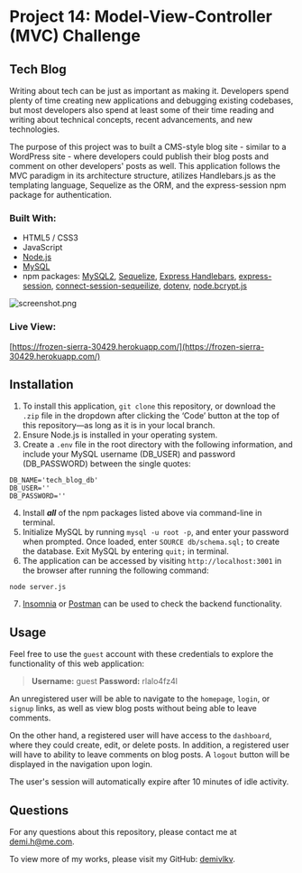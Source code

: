 # Project 14: Model-View-Controller (MVC) Challenge
## Tech Blog
Writing about tech can be just as important as making it. Developers spend plenty of time creating new applications and debugging existing codebases, but most developers also spend at least some of their time reading and writing about technical concepts, recent advancements, and new technologies.

The purpose of this project was to built a CMS-style blog site - similar to a WordPress site - where developers could publish their blog posts and comment on other developers' posts as well. This application follows the MVC paradigm in its architecture structure, atilizes Handlebars.js as the templating language, Sequelize as the ORM, and the express-session npm package for authentication.

### Built With:
- HTML5 / CSS3
- JavaScript
- [Node.js](https://nodejs.org/en/)
- [MySQL](https://dev.mysql.com/doc/)
- npm packages: [MySQL2](https://github.com/sidorares/node-mysql2#readme), [Sequelize](https://sequelize.org/), [Express Handlebars](https://github.com/express-handlebars/express-handlebars), [express-session](https://github.com/expressjs/session#readme), [connect-session-sequeilize](https://github.com/mweibel/connect-session-sequelize), [dotenv](https://github.com/motdotla/dotenv#readme), [node.bcrypt.js](https://github.com/kelektiv/node.bcrypt.js#readme)

![screenshot.png](/../main/assets/images/screenshot.png)

### Live View:
[https://frozen-sierra-30429.herokuapp.com/](https://frozen-sierra-30429.herokuapp.com/)

## Installation
1. To install this application, `git clone` this repository, or download the `.zip` file in the dropdown after clicking the ‘Code’ button at the top of this repository—as long as it is in your local branch.
2. Ensure Node.js is installed in your operating system.
3. Create a `.env` file in the root directory with the following information, and include your MySQL username (DB_USER) and password (DB_PASSWORD) between the single quotes:
```
DB_NAME='tech_blog_db'
DB_USER=''
DB_PASSWORD=''
```
4. Install ***all*** of the npm packages listed above via command-line in terminal.
5. Initialize MySQL by running `mysql -u root -p`, and enter your password when prompted. Once loaded, enter `SOURCE db/schema.sql;` to create the database. Exit MySQL by entering `quit;` in terminal.
6. The application can be accessed by visiting `http://localhost:3001` in the browser after running the following command:
```
node server.js
```
7. [Insomnia](https://insomnia.rest/) or [Postman](https://www.postman.com/) can be used to check the backend functionality.

## Usage
Feel free to use the `guest` account with these credentials to explore the functionality of this web application:

> **Username:** guest **Password:** rlalo4fz4l

An unregistered user will be able to navigate to the `homepage`, `login`, or `signup` links, as well as view blog posts without being able to leave comments.

On the other hand, a registered user will have access to the `dashboard`, where they could create, edit, or delete posts. In addition, a registered user will have to ability to leave comments on blog posts. A `logout` button will be displayed in the navigation upon login.

The user's session will automatically expire after 10 minutes of idle activity.

## Questions
For any questions about this repository, please contact me at [demi.h@me.com](mailto:demi.h@me.com).

To view more of my works, please visit my GitHub: [demivlkv](https://github.com/demivlkv).
